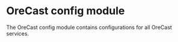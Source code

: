 # OreCast config module
The OreCast config module contains configurations for all OreCast services.
